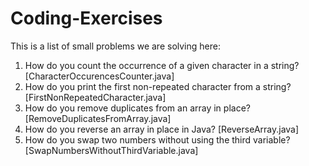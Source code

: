 # Coding-Exercises
This is a list of small problems we are solving here:

1.	How do you count the occurrence of a given character in a string?  [CharacterOccurencesCounter.java]
2.	How do you print the first non-repeated character from a string?   [FirstNonRepeatedCharacter.java]
3.	How do you remove duplicates from an array in place?               [RemoveDuplicatesFromArray.java]
4.	How do you reverse an array in place in Java?                      [ReverseArray.java]
6.	How do you swap two numbers without using the third variable?      [SwapNumbersWithoutThirdVariable.java]
